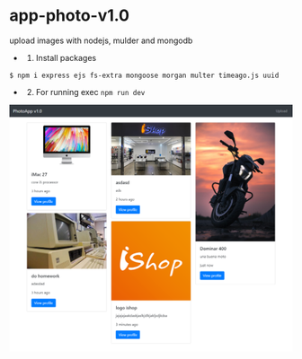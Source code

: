 # app-photo-v1.0
upload images with nodejs, mulder and mongodb

- 1. Install packages 

```
$ npm i express ejs fs-extra mongoose morgan multer timeago.js uuid
```

- 2. For running exec `npm run dev`

![image](./example.png)